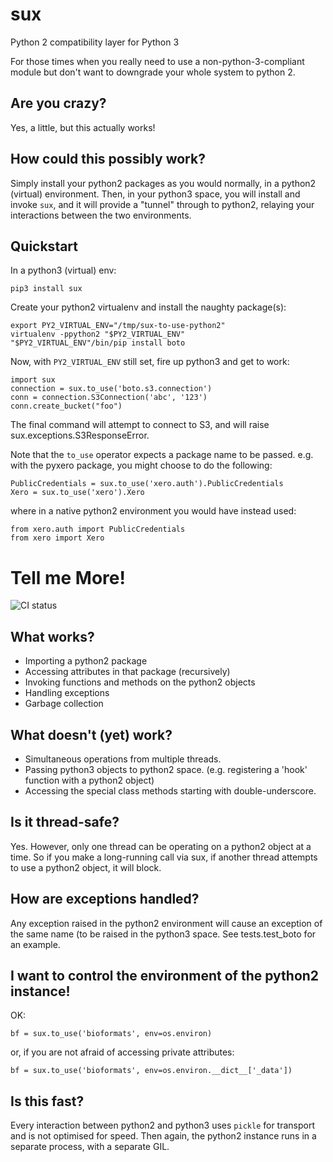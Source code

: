 sux
===

Python 2 compatibility layer for Python 3

For those times when you really need to use a
non-python-3-compliant module but don't
want to downgrade your whole system to python 2.

Are you crazy?
--------------
Yes, a little, but this actually works!

How could this possibly work?
-----------------------------
Simply install your python2 packages as you would normally, in a python2 (virtual)
environment. Then, in your python3 space, you will install and invoke `sux`, and it
will provide a "tunnel" through to python2, relaying your interactions between the
two environments.


Quickstart
----------
In a python3 (virtual) env:

    pip3 install sux

Create your python2 virtualenv and install the
naughty package(s):

    export PY2_VIRTUAL_ENV="/tmp/sux-to-use-python2"
    virtualenv -ppython2 "$PY2_VIRTUAL_ENV"
    "$PY2_VIRTUAL_ENV"/bin/pip install boto

Now, with `PY2_VIRTUAL_ENV` still set, fire up python3
and get to work:

    import sux
    connection = sux.to_use('boto.s3.connection')
    conn = connection.S3Connection('abc', '123')
    conn.create_bucket("foo")

The final command will attempt to connect to S3, and will raise
sux.exceptions.S3ResponseError.

Note that the `to_use` operator expects a package name to be passed.
e.g. with the pyxero package, you might choose to do the following:

    PublicCredentials = sux.to_use('xero.auth').PublicCredentials
    Xero = sux.to_use('xero').Xero

where in a native python2 environment you would have instead used:

    from xero.auth import PublicCredentials
    from xero import Xero


Tell me More!
=============
![CI status](https://travis-ci.org/nicois/sux.svg?branch=master)

What works?
-----------
* Importing a python2 package
* Accessing attributes in that package (recursively)
* Invoking functions and methods on the python2 objects
* Handling exceptions
* Garbage collection

What doesn't (yet) work?
------------------
* Simultaneous operations from multiple threads.
* Passing python3 objects to python2 space. (e.g. registering a 'hook' function with a python2 object)
* Accessing the special class methods starting with  double-underscore.

Is it thread-safe?
------------------
Yes. However, only one thread can be operating on a python2 object
at a time. So if you make a long-running call via sux, if another
thread attempts to use a python2 object, it will block.

How are exceptions handled?
---------------------------
Any exception raised in the python2 environment
will cause an exception of the same name (to be raised in the python3
space. See tests.test_boto for an example.

I want to control the environment of the python2 instance!
----------------------------------------------------------
OK:

    bf = sux.to_use('bioformats', env=os.environ)

or, if you are not afraid of accessing private attributes:

    bf = sux.to_use('bioformats', env=os.environ.__dict__['_data'])

Is this fast?
-------------
Every interaction between python2 and python3 uses `pickle` for
transport and is not optimised for speed. Then again, the python2 instance
runs in a separate process, with a separate GIL.
